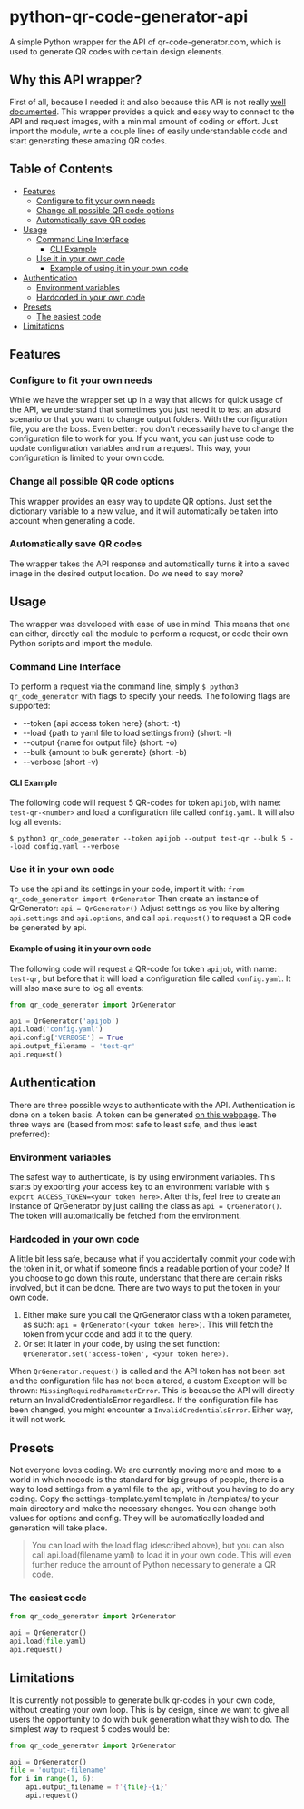 # python-qr-code-generator-api
A simple Python wrapper for the API of qr-code-generator.com, which is used to generate QR codes with certain design elements.

## Why this API wrapper?
First of all, because I needed it and also because this API is not really [well documented](https://www.qr-code-generator.com/qr-code-api/). This wrapper provides a quick and easy way to connect to the API and request images, with a minimal amount of coding or effort. Just import the module, write a couple lines of easily understandable code and start generating these amazing QR codes.

## Table of Contents
  * [Features](#features)
    + [Configure to fit your own needs](#configure-to-fit-your-own-needs)
    + [Change all possible QR code options](#change-all-possible-qr-code-options)
    + [Automatically save QR codes](#automatically-save-qr-codes)
  * [Usage](#usage)
    + [Command Line Interface](#command-line-interface)
      - [CLI Example](#cli-example)
    + [Use it in your own code](#use-it-in-your-own-code)
      - [Example of using it in your own code](#example-of-using-it-in-your-own-code)
  * [Authentication](#authentication)
    + [Environment variables](#environment-variables)
    + [Hardcoded in your own code](#hardcoded-in-your-own-code)
  * [Presets](#presets)
    + [The easiest code](#the-easiest-code)
  * [Limitations](#limitations)
  
## Features
### Configure to fit your own needs
While we have the wrapper set up in a way that allows for quick usage of the API, we understand that sometimes you just need it to test an absurd scenario or that you want to change output folders. With the configuration file, you are the boss. Even better: you don't necessarily have to change the configuration file to work for you. If you want, you can just use code to update configuration variables and run a request. This way, your configuration is limited to your own code.

### Change all possible QR code options
This wrapper provides an easy way to update QR options. Just set the dictionary variable to a new value, and it will automatically be taken into account when generating a code.

### Automatically save QR codes
The wrapper takes the API response and automatically turns it into a saved image in the desired output location. Do we need to say more?

## Usage
The wrapper was developed with ease of use in mind. This means that one can either, directly call the module to perform a request, or code their own Python scripts and import the module.

### Command Line Interface
To perform a request via the command line, simply ```$ python3 qr_code_generator``` with flags to specify your needs. The following flags are supported: 
* --token {api access token here} (short: -t)
* --load {path to yaml file to load settings from} (short: -l)
* --output {name for output file} (short: -o)
* --bulk {amount to bulk generate} (short: -b)
* --verbose (short -v)

#### CLI Example
The following code will request 5 QR-codes for token ```apijob```, with name: ```test-qr-<number>``` and load a configuration file called ```config.yaml```. It will also log all events:
```
$ python3 qr_code_generator --token apijob --output test-qr --bulk 5 --load config.yaml --verbose
```

### Use it in your own code
To use the api and its settings in your code, import it with:
```from qr_code_generator import QrGenerator```
Then create an instance of QrGenerator:
```api = QrGenerator()```
Adjust settings as you like by altering ```api.settings``` and ```api.options```, and call ```api.request()``` to request a QR code be generated by api.

#### Example of using it in your own code
The following code will request a QR-code for token ```apijob```, with name: ```test-qr```, but before that it will load a configuration file called ```config.yaml```. It will also make sure to log all events:
```python
from qr_code_generator import QrGenerator

api = QrGenerator('apijob')
api.load('config.yaml')
api.config['VERBOSE'] = True
api.output_filename = 'test-qr'
api.request()
```

## Authentication
There are three possible ways to authenticate with the API. Authentication is done on a token basis. A token can be generated [on this webpage](https://app.qr-code-generator.com/api/). The three ways are (based from most safe to least safe, and thus least preferred):

### Environment variables
The safest way to authenticate, is by using environment variables. This starts by exporting your access key to an environment variable with ```$ export ACCESS_TOKEN=<your token here>```. After this, feel free to create an instance of QrGenerator by just calling the class as ```api = QrGenerator()```. The token will automatically be fetched from the environment.

### Hardcoded in your own code
A little bit less safe, because what if you accidentally commit your code with the token in it, or what if someone finds a readable portion of your code? If you choose to go down this route, understand that there are certain risks involved, but it can be done. There are two ways to put the token in your own code.
1. Either make sure you call the QrGenerator class with a token parameter, as such: ```api = QrGenerator(<your token here>)```. This will fetch the token from your code and add it to the query.
2. Or set it later in your code, by using the set function: ```QrGenerator.set('access-token', <your token here>)```.

When ```QrGenerator.request()``` is called and the API token has not been set and the configuration file has not been altered, a custom Exception will be thrown: ```MissingRequiredParameterError```. This is because the API will directly return an InvalidCredentialsError regardless. If the configuration file has been changed, you might encounter a ```InvalidCredentialsError```. Either way, it will not work.

## Presets
Not everyone loves coding. We are currently moving more and more to a world in which nocode is the standard for big groups of people, there is a way to load settings from a yaml file to the api, without you having to do any coding. Copy the settings-template.yaml template in /templates/ to your main directory and make the necessary changes. You can change both values for options and config. They will be automatically loaded and generation will take place.
> You can load with the load flag (described above), but you can also call api.load(filename.yaml) to load it in your own code. This will even further reduce the amount of Python necessary to generate a QR code.

### The easiest code
```python
from qr_code_generator import QrGenerator

api = QrGenerator()
api.load(file.yaml)
api.request()
```

## Limitations
It is currently not possible to generate bulk qr-codes in your own code, without creating your own loop. This is by design, since we want to give all users the opportunity to do with bulk generation what they wish to do. The simplest way to request 5 codes would be:
```python
from qr_code_generator import QrGenerator

api = QrGenerator()
file = 'output-filename'
for i in range(1, 6):
    api.output_filename = f'{file}-{i}'
    api.request()
```